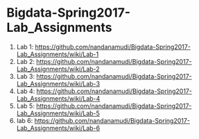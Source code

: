 # Bigdata-Spring2017-Lab_Assignments

1. Lab 1: https://github.com/nandanamudi/Bigdata-Spring2017-Lab_Assignments/wiki/Lab-1 
2. Lab 2: https://github.com/nandanamudi/Bigdata-Spring2017-Lab_Assignments/wiki/Lab-2 
3. Lab 3: https://github.com/nandanamudi/Bigdata-Spring2017-Lab_Assignments/wiki/Lab-3
4. Lab 4: https://github.com/nandanamudi/Bigdata-Spring2017-Lab_Assignments/wiki/Lab-4 
5. Lab 5: https://github.com/nandanamudi/Bigdata-Spring2017-Lab_Assignments/wiki/Lab-5 
6. lab 6: https://github.com/nandanamudi/Bigdata-Spring2017-Lab_Assignments/wiki/Lab-6 
